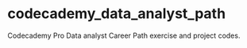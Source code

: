 # codecademy_data_analyst_path
Codecademy Pro Data analyst Career Path  exercise and project codes.
